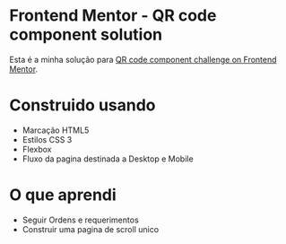 # Frontend Mentor - QR code component solution

Esta é a minha solução para [QR code component challenge on Frontend Mentor](https://www.frontendmentor.io/challenges/qr-code-component-iux_sIO_H). 


# Construido usando

- Marcação HTML5
- Estilos CSS 3
- Flexbox
- Fluxo da pagina destinada a Desktop e Mobile


# O que aprendi

- Seguir Ordens e requerimentos
- Construir uma pagina de scroll unico
